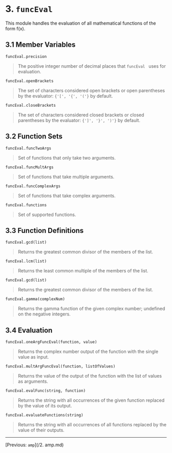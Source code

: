 # 3. `funcEval`
This module handles the evaluation of all mathematical functions of the form f(x).

## 3.1 Member Variables

`funcEval.precision` 
> The positive integer number of decimal places that `funcEval ` uses for evaluation.

`funcEval.openBrackets`
> The set of characters considered open brackets or open parentheses by the evaluator: `{'[', '{', '('}` by default.

`funcEval.closeBrackets`
> The set of characters considered closed brackets or closed parentheses by the evaluator: `{']', '}', ')'}` by default.

## 3.2 Function Sets

`funcEval.funcTwoArgs`
> Set of functions that only take two arguments.

`funcEval.funcMultArgs`
> Set of functions that take multiple arguments.

`funcEval.funcComplexArgs`
> Set of functions that take complex arguments.

`funcEval.functions`
> Set of supported functions.

## 3.3 Function Definitions

`funcEval.gcd(list)`
> Returns the greatest common divisor of the members of the list.

`funcEval.lcm(list)`
> Returns the least common multiple of the members of the list.

`funcEval.gcd(list)`
> Returns the greatest common divisor of the members of the list.

`funcEval.gamma(complexNum)`
> Returns the gamma function of the given complex number; undefined on the negative integers.

## 3.4 Evaluation

`funcEval.oneArgFuncEval(function, value)`
> Returns the complex number output of the function with the single value as input.

`funcEval.multArgFuncEval(function, listOfValues)`
> Returns the value of the output of the function with the list of values as arguments.


`funcEval.evalFunc(string, function)`
> Returns the string with all occurrences of the given function replaced by the value of its output.

`funcEval.evaluateFunctions(string)`
> Returns the string with all occurrences of all functions replaced by the value of their outputs.

---
[Previous: `amp`](/2. amp.md)